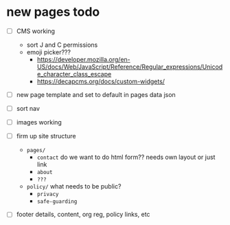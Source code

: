 # new pages todo

- [ ] CMS working
    - sort J and C permissions
    - emoji picker???
        - https://developer.mozilla.org/en-US/docs/Web/JavaScript/Reference/Regular_expressions/Unicode_character_class_escape
        - https://decapcms.org/docs/custom-widgets/
- [ ] new page template and set to default in pages data json
- [ ] sort nav
- [ ] images working
- [ ] firm up site structure
    - `pages/`
        - `contact` do we want to do html form?? needs own layout or just link
        - `about`
        - `???`
    - `policy/` what needs to be public?
        - `privacy`
        - `safe-guarding`
        
- [ ] footer details, content, org reg, policy links, etc
